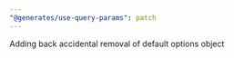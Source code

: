 ```yaml
---
"@generates/use-query-params": patch
---
```


Adding back accidental removal of default options object
